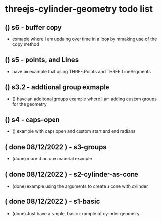 # threejs-cylinder-geometry todo list

## () s6 - buffer copy
* exmaple where I am updaing over time in a loop by mmaking use of the copy method

## () s5 - points, and Lines
* have an example that using THREE.Points and THREE.LineSegments

## () s3.2 - addtional group exmaple
* () have an additonal groups example where I am adding custom groups for the geometry

## () s4 - caps-open
* () example with caps open and custom start and end radians

## ( done 08/12/2022 ) - s3-groups
* (done) more than one material example

## ( done 08/12/2022 ) - s2-cylinder-as-cone
* (done) example using the arguments to create a cone with cylinder

## ( done 08/12/2022 ) - s1-basic
* (done) Just have a simple, basic example of cylinder geometry
